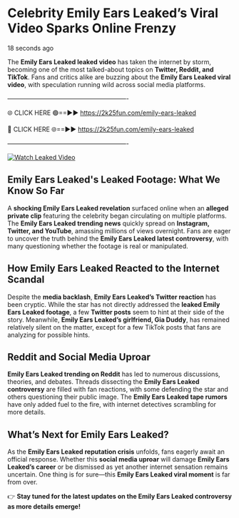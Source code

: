 # Celebrity Emily Ears Leaked’s Viral Video Sparks Online Frenzy

18 seconds ago

The **Emily Ears Leaked leaked video** has taken the internet by storm, becoming one of the most talked-about topics on **Twitter, Reddit, and TikTok**. Fans and critics alike are buzzing about the **Emily Ears Leaked viral video**, with speculation running wild across social media platforms.

———————————————————-

🌐 CLICK HERE 🟢==►► https://2k25fun.com/emily-ears-leaked

🔴 CLICK HERE 🌐==►► https://2k25fun.com/emily-ears-leaked

———————————————————-

[![Watch Leaked Video](https://miro.medium.com/v2/resize:fit:828/format:webp/1*cilzJN44JGOrTw9NJCrNHA.gif "Watch Leaked Video")](https://2k25fun.com/emily-ears-leaked)

## **Emily Ears Leaked's Leaked Footage: What We Know So Far**  
A **shocking Emily Ears Leaked revelation** surfaced online when an **alleged private clip** featuring the celebrity began circulating on multiple platforms. The **Emily Ears Leaked trending news** quickly spread on **Instagram, Twitter, and YouTube**, amassing millions of views overnight. Fans are eager to uncover the truth behind the **Emily Ears Leaked latest controversy**, with many questioning whether the footage is real or manipulated.  

## **How Emily Ears Leaked Reacted to the Internet Scandal**  
Despite the **media backlash**, **Emily Ears Leaked’s Twitter reaction** has been cryptic. While the star has not directly addressed the **leaked Emily Ears Leaked footage**, a few **Twitter posts** seem to hint at their side of the story. Meanwhile, **Emily Ears Leaked’s girlfriend, Gia Duddy**, has remained relatively silent on the matter, except for a few TikTok posts that fans are analyzing for possible hints.  

## **Reddit and Social Media Uproar**  
**Emily Ears Leaked trending on Reddit** has led to numerous discussions, theories, and debates. Threads dissecting the **Emily Ears Leaked controversy** are filled with fan reactions, with some defending the star and others questioning their public image. The **Emily Ears Leaked tape rumors** have only added fuel to the fire, with internet detectives scrambling for more details.  

## **What’s Next for Emily Ears Leaked?**  
As the **Emily Ears Leaked reputation crisis** unfolds, fans eagerly await an official response. Whether this **social media uproar** will damage **Emily Ears Leaked’s career** or be dismissed as yet another internet sensation remains uncertain. One thing is for sure—this **Emily Ears Leaked viral moment** is far from over.  

👉 **Stay tuned for the latest updates on the Emily Ears Leaked controversy as more details emerge!**  